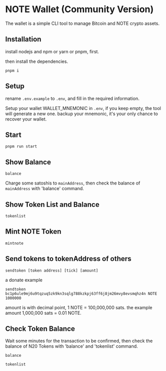 # NOTE Wallet (Community Version)

The wallet is a simple CLI tool to manage Bitcoin and NOTE crypto assets.


## Installation
install nodejs and npm or yarn or pnpm, first.

then install the dependencies.

```
pnpm i
```

## Setup

rename `.env.example` to `.env`, and fill in the required information.

Setup your wallet WALLET_MNEMONIC in `.env`, if you keep empty, the tool will generate a new one. backup your mnemonic, it's your only chance to recover your wallet.

## Start
```
pnpm run start
```

## Show Balance
```
balance
```

Charge some satoshis to `mainAddress`, then check the balance of `mainAddress` with 'balance' command.

## Show Token List and Balance
```
tokenlist
```

## Mint NOTE Token
```
mintnote
```

## Send tokens to tokenAddress of others
```
sendtoken [token address] [tick] [amount]
```

a donate example
```
sendtoken bc1p6ule9mj6u9tqzuq5zk9kn3sqlg788kzkpj63ff6j8jm26mvy8evsmqhz4n NOTE 1000000
```

amount is with decimal point, 1 NOTE = 100,000,000 sats. the example amount 1,000,000 sats = 0.01 NOTE.

## Check Token Balance
Wait some minutes for the transaction to be confirmed, then check the balance of N20 Tokens with 'balance' and 'tokenlist' command.

```
balance

tokenlist
```